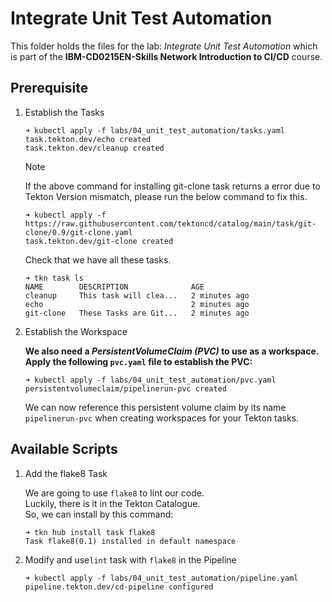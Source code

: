 # Integrate Unit Test Automation

This folder holds the files for the lab: *Integrate Unit Test Automation* which is part of the **IBM-CD0215EN-Skills Network Introduction to CI/CD** course.

## Prerequisite

1. Establish the Tasks

    ```console
    ➜ kubectl apply -f labs/04_unit_test_automation/tasks.yaml
    task.tekton.dev/echo created
    task.tekton.dev/cleanup created
    ```

    > [!note]
    > If the above command for installing git-clone task returns a error due to Tekton Version mismatch, please run the below command to fix this.
    > ```console
    > ➜ kubectl apply -f https://raw.githubusercontent.com/tektoncd/catalog/main/task/git-clone/0.9/git-clone.yaml
    > task.tekton.dev/git-clone created
    > ```

    Check that we have all these tasks.

    ```console
    ➜ tkn task ls
    NAME        DESCRIPTION              AGE
    cleanup     This task will clea...   2 minutes ago
    echo                                 2 minutes ago
    git-clone   These Tasks are Git...   2 minutes ago
    ```

2. Establish the Workspace

    **We also need a *PersistentVolumeClaim (PVC)* to use as a workspace.\
    Apply the following `pvc.yaml` file to establish the PVC:**

    ```console
    ➜ kubectl apply -f labs/04_unit_test_automation/pvc.yaml
    persistentvolumeclaim/pipelinerun-pvc created
    ```

    We can now reference this persistent volume claim by its name `pipelinerun-pvc` when creating workspaces for your Tekton tasks.

## Available Scripts

1. Add the flake8 Task

    We are going to use `flake8` to lint our code.\
    Luckily, there is it in the Tekton Catalogue.\
    So, we can install by this command:

    ```console
    ➜ tkn hub install task flake8
    Task flake8(0.1) installed in default namespace
    ```

2. Modify and use`lint` task with `flake8` in the Pipeline

    ```console
    ➜ kubectl apply -f labs/04_unit_test_automation/pipeline.yaml
    pipeline.tekton.dev/cd-pipeline configured
    ```
